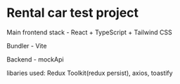 # Rental car test project

Main frontend stack - React + TypeScript + Tailwind CSS 

Bundler - Vite 

Backend - mockApi 

libaries used: Redux Toolkit(redux persist), axios, toastify
